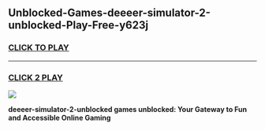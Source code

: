 
## Unblocked-Games-deeeer-simulator-2-unblocked-Play-Free-y623j
<h3>
<a href="https://premium76.site?title=deeeer-simulator-2-unblocked&ref=23A">CLICK TO PLAY</a></h3>
<hr>

<h3>
<a href="https://premium76.site?title=deeeer-simulator-2-unblocked&ref=23A">CLICK 2 PLAY</a>
  
</h3>

<a href="https://premium76.site?title=deeeer-simulator-2-unblocked&ref=23A"><img src="https://clearcache.store/games.png"></a>


**deeeer-simulator-2-unblocked games unblocked: Your Gateway to Fun and Accessible Online Gaming**
